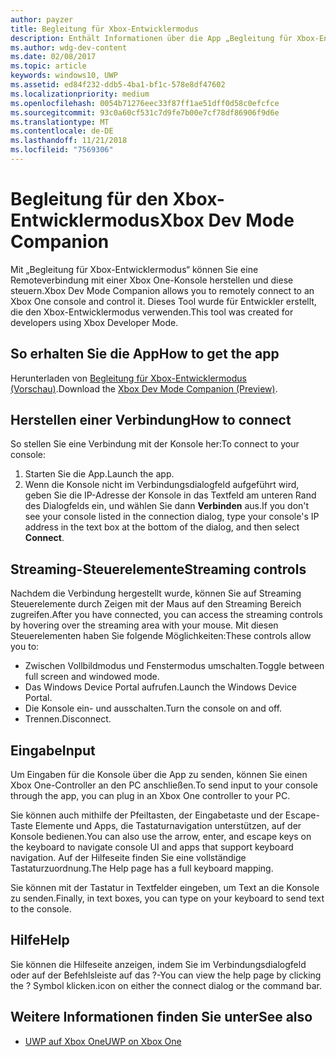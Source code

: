 ```yaml
---
author: payzer
title: Begleitung für Xbox-Entwicklermodus
description: Enthält Informationen über die App „Begleitung für Xbox-Entwicklermodus“.
ms.author: wdg-dev-content
ms.date: 02/08/2017
ms.topic: article
keywords: windows10, UWP
ms.assetid: ed84f232-ddb5-4ba1-bf1c-578e8df47602
ms.localizationpriority: medium
ms.openlocfilehash: 0054b71276eec33f87ff1ae51dff0d58c0efcfce
ms.sourcegitcommit: 93c0a60cf531c7d9fe7b00e7cf78df86906f9d6e
ms.translationtype: MT
ms.contentlocale: de-DE
ms.lasthandoff: 11/21/2018
ms.locfileid: "7569306"
---
```

# <a name="xbox-dev-mode-companion"></a><span data-ttu-id="3c5e8-104">Begleitung für den Xbox-Entwicklermodus</span><span class="sxs-lookup"><span data-stu-id="3c5e8-104">Xbox Dev Mode Companion</span></span>

<span data-ttu-id="3c5e8-105">Mit „Begleitung für Xbox-Entwicklermodus“ können Sie eine Remoteverbindung mit einer Xbox One-Konsole herstellen und diese steuern.</span><span class="sxs-lookup"><span data-stu-id="3c5e8-105">Xbox Dev Mode Companion allows you to remotely connect to an Xbox One console and control it.</span></span> <span data-ttu-id="3c5e8-106">Dieses Tool wurde für Entwickler erstellt, die den Xbox-Entwicklermodus verwenden.</span><span class="sxs-lookup"><span data-stu-id="3c5e8-106">This tool was created for developers using Xbox Developer Mode.</span></span>

## <a name="how-to-get-the-app"></a><span data-ttu-id="3c5e8-107">So erhalten Sie die App</span><span class="sxs-lookup"><span data-stu-id="3c5e8-107">How to get the app</span></span>  
<span data-ttu-id="3c5e8-108">Herunterladen von [Begleitung für Xbox-Entwicklermodus (Vorschau)](https://www.microsoft.com/store/p/xbox-dev-mode-companion/9nblggh519cp).</span><span class="sxs-lookup"><span data-stu-id="3c5e8-108">Download the [Xbox Dev Mode Companion (Preview)](https://www.microsoft.com/store/p/xbox-dev-mode-companion/9nblggh519cp).</span></span>

## <a name="how-to-connect"></a><span data-ttu-id="3c5e8-109">Herstellen einer Verbindung</span><span class="sxs-lookup"><span data-stu-id="3c5e8-109">How to connect</span></span>   
<span data-ttu-id="3c5e8-110">So stellen Sie eine Verbindung mit der Konsole her:</span><span class="sxs-lookup"><span data-stu-id="3c5e8-110">To connect to your console:</span></span>

1. <span data-ttu-id="3c5e8-111">Starten Sie die App.</span><span class="sxs-lookup"><span data-stu-id="3c5e8-111">Launch the app.</span></span>   
2. <span data-ttu-id="3c5e8-112">Wenn die Konsole nicht im Verbindungsdialogfeld aufgeführt wird, geben Sie die IP-Adresse der Konsole in das Textfeld am unteren Rand des Dialogfelds ein, und wählen Sie dann **Verbinden** aus.</span><span class="sxs-lookup"><span data-stu-id="3c5e8-112">If you don't see your console listed in the connection dialog, type your console's IP address in the text box at the bottom of the dialog, and then select **Connect**.</span></span>

## <a name="streaming-controls"></a><span data-ttu-id="3c5e8-113">Streaming-Steuerelemente</span><span class="sxs-lookup"><span data-stu-id="3c5e8-113">Streaming controls</span></span>
<span data-ttu-id="3c5e8-114">Nachdem die Verbindung hergestellt wurde, können Sie auf Streaming Steuerelemente durch Zeigen mit der Maus auf den Streaming Bereich zugreifen.</span><span class="sxs-lookup"><span data-stu-id="3c5e8-114">After you have connected, you can access the streaming controls by hovering over the streaming area with your mouse.</span></span> <span data-ttu-id="3c5e8-115">Mit diesen Steuerelementen haben Sie folgende Möglichkeiten:</span><span class="sxs-lookup"><span data-stu-id="3c5e8-115">These controls allow you to:</span></span>
* <span data-ttu-id="3c5e8-116">Zwischen Vollbildmodus und Fenstermodus umschalten.</span><span class="sxs-lookup"><span data-stu-id="3c5e8-116">Toggle between full screen and windowed mode.</span></span>
* <span data-ttu-id="3c5e8-117">Das Windows Device Portal aufrufen.</span><span class="sxs-lookup"><span data-stu-id="3c5e8-117">Launch the Windows Device Portal.</span></span>
* <span data-ttu-id="3c5e8-118">Die Konsole ein- und ausschalten.</span><span class="sxs-lookup"><span data-stu-id="3c5e8-118">Turn the console on and off.</span></span>
* <span data-ttu-id="3c5e8-119">Trennen.</span><span class="sxs-lookup"><span data-stu-id="3c5e8-119">Disconnect.</span></span>

## <a name="input"></a><span data-ttu-id="3c5e8-120">Eingabe</span><span class="sxs-lookup"><span data-stu-id="3c5e8-120">Input</span></span>
<span data-ttu-id="3c5e8-121">Um Eingaben für die Konsole über die App zu senden, können Sie einen Xbox One-Controller an den PC anschließen.</span><span class="sxs-lookup"><span data-stu-id="3c5e8-121">To send input to your console through the app, you can plug in an Xbox One controller to your PC.</span></span>   
    
<span data-ttu-id="3c5e8-122">Sie können auch mithilfe der Pfeiltasten, der Eingabetaste und der Escape-Taste Elemente und Apps, die Tastaturnavigation unterstützen, auf der Konsole bedienen.</span><span class="sxs-lookup"><span data-stu-id="3c5e8-122">You can also use the arrow, enter, and escape keys on the keyboard to navigate console UI and apps that support keyboard navigation.</span></span> <span data-ttu-id="3c5e8-123">Auf der Hilfeseite finden Sie eine vollständige Tastaturzuordnung.</span><span class="sxs-lookup"><span data-stu-id="3c5e8-123">The Help page has a full keyboard mapping.</span></span>   
   
<span data-ttu-id="3c5e8-124">Sie können mit der Tastatur in Textfelder eingeben, um Text an die Konsole zu senden.</span><span class="sxs-lookup"><span data-stu-id="3c5e8-124">Finally, in text boxes, you can type on your keyboard to send text to the console.</span></span>   

## <a name="help"></a><span data-ttu-id="3c5e8-125">Hilfe</span><span class="sxs-lookup"><span data-stu-id="3c5e8-125">Help</span></span>
<span data-ttu-id="3c5e8-126">Sie können die Hilfeseite anzeigen, indem Sie im Verbindungsdialogfeld oder auf der Befehlsleiste auf das ?-</span><span class="sxs-lookup"><span data-stu-id="3c5e8-126">You can view the help page by clicking the ?</span></span> <span data-ttu-id="3c5e8-127">Symbol klicken.</span><span class="sxs-lookup"><span data-stu-id="3c5e8-127">icon on either the connect dialog or the command bar.</span></span>

## <a name="see-also"></a><span data-ttu-id="3c5e8-128">Weitere Informationen finden Sie unter</span><span class="sxs-lookup"><span data-stu-id="3c5e8-128">See also</span></span>
- [<span data-ttu-id="3c5e8-129">UWP auf Xbox One</span><span class="sxs-lookup"><span data-stu-id="3c5e8-129">UWP on Xbox One</span></span>](index.md)
